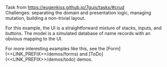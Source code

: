 Task from https://eugenkiss.github.io/7guis/tasks/#crud<br>
Challenges: separating the domain and presentation logic, managing mutation, building a non-trivial layout.

For this example, the UI is a straightforward mixture of stacks, inputs, and buttons. The model is a simulated database of name records with an obvious mapping to the UI.

For more interesting examples like this, see the [Form](<<LINK_PREFIX>>/demos/forms) and [ToDo](<<LINK_PREFIX>>/demos/todo) demos.
